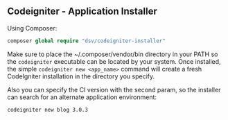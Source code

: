 ## Codeigniter - Application Installer

Using Composer:

```php
composer global require "dsv/codeigniter-installer"
```

Make sure to place the ~/.composer/vendor/bin directory in your PATH so the ```codeigniter``` executable can be located by your system. Once installed, the simple ```codeigniter new <app_name>``` command will create a fresh CodeIgniter installation in the directory you specify. 

Also you can specify the CI version with the second param,  so the installer can search for an alternate application environment:
```
codeigniter new blog 3.0.3
```
